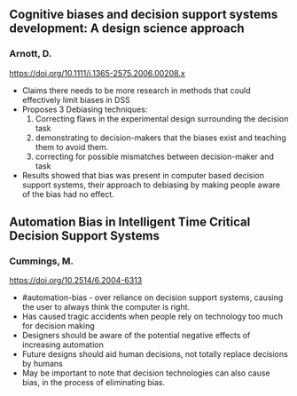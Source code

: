 ## Cognitive biases and decision support systems development: A design science approach
### Arnott, D. 
https://doi.org/10.1111/j.1365-2575.2006.00208.x
- Claims there needs to be more research in methods that could effectively limit biases in DSS
- Proposes 3 Debiasing techniques:
	1) Correcting flaws in the experimental design surrounding the decision task
	2) demonstrating to decision-makers that the biases exist and teaching them to avoid them.
	3) correcting for possible mismatches between decision-maker and task
- Results showed that bias was present in computer based decision support systems, their approach to debiasing by making people aware of the bias had no effect.

## Automation Bias in Intelligent Time Critical Decision Support Systems
### Cummings, M.
https://doi.org/10.2514/6.2004-6313
- #automation-bias - over reliance on decision support systems, causing the user to always think the computer is right.
- Has caused tragic accidents when people rely on technology too much for decision making
- Designers should be aware of the potential negative effects of increasing automation
- Future designs should aid human decisions, not totally replace decisions by humans
- May be important to note that decision technologies can also cause bias, in the process of eliminating bias.